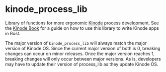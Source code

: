 # kinode_process_lib

Library of functions for more ergonomic [Kinode](https://github.com/kinode-dao/kinode) process development. See the [Kinode Book](https://book.kinode.org) for a guide on how to use this library to write Kinode apps in Rust.

The major version of `kinode_process_lib` will always match the major version of Kinode OS. Since the current major version of both is 0, breaking changes can occur on minor releases. Once the major version reaches 1, breaking changes will only occur between major versions. As is, developers may have to update their version of process_lib as they update Kinode OS.
